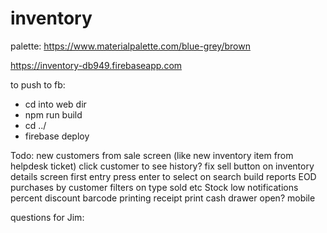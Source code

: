 # inventory

palette: https://www.materialpalette.com/blue-grey/brown

https://inventory-db949.firebaseapp.com

to push to fb:
- cd into web dir
- npm run build
- cd ../
- firebase deploy


Todo:
    new customers from sale screen (like new inventory item from helpdesk ticket)
    click customer to see history?
    fix sell button on inventory details screen
    first entry press enter to select on search
    build reports
        EOD
        purchases by customer
        filters on type sold etc
    Stock low notifications
    percent discount
    barcode printing
    receipt print
    cash drawer open?
    mobile

questions for Jim:


